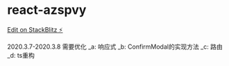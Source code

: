 # react-azspvy

[Edit on StackBlitz ⚡️](https://stackblitz.com/edit/react-azspvy)

2020.3.7-2020.3.8
需要优化
_a: 响应式
_b: ConfirmModal的实现方法
_c: 路由
_d: ts重构